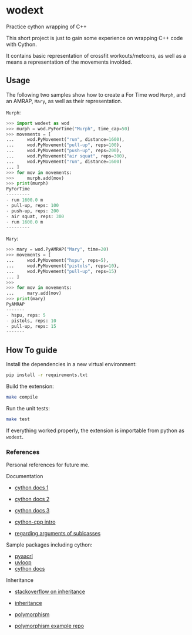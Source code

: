 # wodext
Practice cython wrapping of C++

This short project is just to gain some experience on wrapping C++ code with Cython. 

It contains basic representation of crossfit workouts/metcons, as well as a means a representation of the movements involded.


## Usage

The following two samples show how to create a For Time wod `Murph`, and an AMRAP, `Mary`, as well as their representation.

`Murph`:

```python
>>> import wodext as wod
>>> murph = wod.PyForTime("Murph", time_cap=50)
>>> movements = [
...     wod.PyMovement("run", distance=1600),
...     wod.PyMovement("pull-up", reps=100),
...     wod.PyMovement("push-up", reps=200),
...     wod.PyMovement("air squat", reps=300),
...     wod.PyMovement("run", distance=1600)
... ]
>>> for mov in movements:
>>>     murph.add(mov)
>>> print(murph)
PyForTime
---------
- run 1600.0 m
- pull-up, reps: 100
- push-up, reps: 200
- air squat, reps: 300
- run 1600.0 m
---------
```

`Mary`:

```python
>>> mary = wod.PyAMRAP("Mary", time=20)
>>> movements = [
...     wod.PyMovement("hspu", reps=5),
...     wod.PyMovement("pistols", reps=10),
...     wod.PyMovement("pull-up", reps=15)
... ]
>>> 
>>> for mov in movements:
...     mary.add(mov)
>>> print(mary)
PyAMRAP
-------
- hspu, reps: 5
- pistols, reps: 10
- pull-up, reps: 15
-------
```

## How To guide

Install the dependencies in a new virtual environment:

```sh
pip install -r requirements.txt
```

Build the extension:

```sh
make compile
```

Run the unit tests:

```sh
make test
```

If everything worked properly, the extension is importable from python as `wodext`.

### References

Personal references for future me.

Documentation
- [cython docs 1](https://cython.readthedocs.io/en/latest/src/userguide/wrapping_CPlusPlus.html)
- [cython docs 2](https://cython.readthedocs.io/en/latest/src/tutorial/clibraries.html)
- [cython docs 3](https://cython.readthedocs.io/en/latest/src/userguide/sharing_declarations.html)

- [cython-cpp intro](https://azhpushkin.me/posts/cython-cpp-intro)

- [regarding arguments of sublcasses](https://cython.readthedocs.io/en/latest/src/userguide/special_methods.html)


Sample packages including cython:
- [pyaacrl](https://github.com/azhpushkin/pyaacrl)
- [uvloop](https://github.com/MagicStack/uvloop/blob/master/setup.py)
- [cython docs](https://cython.readthedocs.io/en/latest/src/userguide/wrapping_CPlusPlus.html)

Inheritance
- [stackoverflow on inheritance](https://stackoverflow.com/questions/28573479/cython-python-c-inheritance-passing-derived-class-as-argument-to-function-e)

- [inheritance](https://coderedirect.com/questions/490860/cython-python-c-inheritance-passing-derived-class-as-argument-to-function-e)

- [polymorphism](https://altugkarakurt.github.io/how-to-wrap-polymorphic-cpp-classes-with-cython)

- [polymorphism example repo](https://github.com/altugkarakurt/OCIMP/blob/master/TIM%2B/Tim/InfGraph.cpp)
